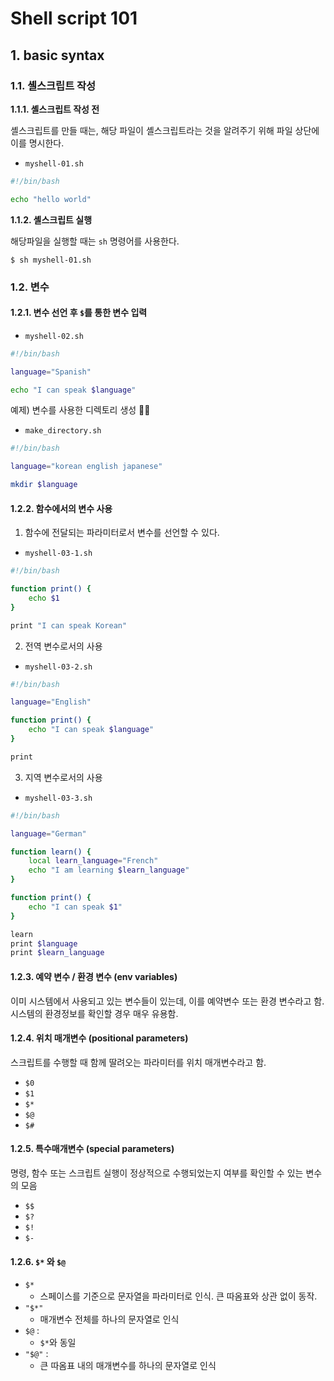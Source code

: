 # Shell script 101

## 1. basic syntax

### 1.1. 셸스크립트 작성

**1.1.1. 셸스크립트 작성 전**

셸스크립트를 만들 때는, 해당 파일이 셸스크립트라는 것을 알려주기 위해 파일 상단에 이를 명시한다.

- `myshell-01.sh`

```bash
#!/bin/bash

echo "hello world"
```

**1.1.2. 셸스크립트 실행**

해당파일을 실행할 때는 `sh` 명령어를 사용한다.

```shell
$ sh myshell-01.sh
```

### 1.2.  변수

#### 1.2.1. 변수 선언 후 `$`를 통한 변수 입력 

- `myshell-02.sh`

```bash
#!/bin/bash

language="Spanish"

echo "I can speak $language"
```

예제) 변수를 사용한 디렉토리 생성

- `make_directory.sh`

```bash
#!/bin/bash

language="korean english japanese"

mkdir $language
```

#### 1.2.2. 함수에서의 변수 사용

1. 함수에 전달되는 파라미터로서 변수를 선언할 수 있다.

- `myshell-03-1.sh`

```bash
#!/bin/bash

function print() {
    echo $1
}

print "I can speak Korean"
````

2. 전역 변수로서의 사용

- `myshell-03-2.sh`

```bash
#!/bin/bash

language="English"

function print() {
    echo "I can speak $language"
}

print
```

3. 지역 변수로서의 사용

- `myshell-03-3.sh`

```bash
#!/bin/bash

language="German"

function learn() {
    local learn_language="French"
    echo "I am learning $learn_language"
}

function print() {
    echo "I can speak $1"
}

learn
print $language
print $learn_language
```

#### 1.2.3. 예약 변수 / 환경 변수 (env variables)

이미 시스템에서 사용되고 있는 변수들이 있는데, 이를 예약변수 또는 환경 변수라고 함. 시스템의 환경정보를 확인할 경우 매우 유용함.

#### 1.2.4. 위치 매개변수 (positional parameters)

스크립트를 수행할 때 함께 딸려오는 파라미터를 위치 매개변수라고 함.

- `$0`
- `$1`
- `$*`
- `$@`
- `$#`

#### 1.2.5. 특수매개변수 (special parameters)

명령, 함수 또는 스크립트 실행이 정상적으로 수행되었는지 여부를 확인할 수 있는 변수의 모음

- `$$`
- `$?`
- `$!`
- `$-`


#### 1.2.6. `$*` 와  `$@`

- `$*` 
	- 스페이스를 기준으로 문자열을 파라미터로 인식. 큰 따옴표와 상관 없이 동작.
- `"$*"`
	- 매개변수 전체를 하나의 문자열로 인식
- `$@` : 
	- `$*`와 동일
- `"$@"` : 
	- 큰 따옴표 내의 매개변수를 하나의 문자열로 인식